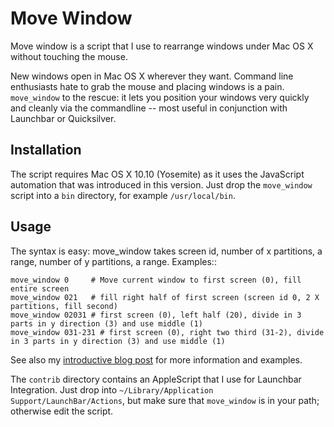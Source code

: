 # Move Window

Move window is a script that I use to rearrange windows under Mac OS X without
touching the mouse.

New windows open in Mac OS X wherever they want. Command line enthusiasts hate
to grab the mouse and placing windows is a pain. `move_window` to the rescue:
it lets you position your windows very quickly and cleanly via the commandline
-- most useful in conjunction with Launchbar or Quicksilver.

## Installation

The script requires Mac OS X 10.10 (Yosemite) as it uses the JavaScript
automation that was introduced in this version. Just drop the `move_window`
script into a `bin` directory, for example `/usr/local/bin`.

## Usage

The syntax is easy: move_window takes screen id, number of x partitions, a range,
number of y partitions, a range. Examples::

    move_window 0     # Move current window to first screen (0), fill entire screen
    move_window 021   # fill right half of first screen (screen id 0, 2 X partitions, fill second)
    move_window 02031 # first screen (0), left half (20), divide in 3 parts in y direction (3) and use middle (1)
    move_window 031-231 # first screen (0), right two third (31-2), divide in 3 parts in y direction (3) and use middle (1)

See also my [introductive blog post](http://www.sirver.net/blog/2012/01/04/move-window-done-right/) for more
information and examples.

The `contrib` directory contains an AppleScript that I use for Launchbar
Integration. Just drop into `~/Library/Application Support/LaunchBar/Actions`,
but make sure that `move_window` is in your path; otherwise edit the script.
